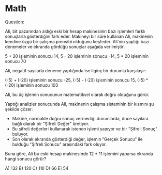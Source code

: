 # Math

Question:

Ali, bit pazarından aldığı eski bir hesap makinesinin bazı işlemleri farklı sonuçlarla gösterdiğini fark eder. Makineyi bir süre kullanan Ali, makinenin kendine özgü bir çalışma prensibi olduğunu keşfeder. Ali'nin yaptığı bazı denemeler ve ekranda gördüğü sonuçlar aşağıda verilmiştir:

5 + 20 işleminin sonucu 14,
5 - 20 işleminin sonucu -14,
5 * 20 işleminin sonucu 70

Ali, negatif sayılarla deneme yaptığında ise ilginç bir durumla karşılaşır:

(-5) + (-20) işleminin sonucu -25,
(-5) - (-20) işleminin sonucu 15,
(-5) * (-20) işleminin sonucu 100

Ali, bu üç işlemin sonucunun matematiksel olarak doğru olduğunu görür.

Yaptığı analizler sonucunda Ali, makinenin çalışma sisteminin bir kısmını şu şekilde çözer:

   * Makine, normalde doğru sonuç vermediği durumlarda, önce sayılara bağlı olarak bir "Şifreli Değer" üretiyor.
   * Bu şifreli değerleri kullanarak istenen işlemi yapıyor ve bir "Şifreli Sonuç" buluyor.
   * Son olarak ekranda gösterdiği değer, işlemin "Gerçek Sonucu" ile bulduğu "Şifreli Sonucu" arasındaki fark oluyor.

Buna göre, Ali bu eski hesap makinesinde 12 * 11 işlemini yaparsa ekranda hangi sonucu görür?

A) 132
B) 120
C) 110
D) 66
E) 54
